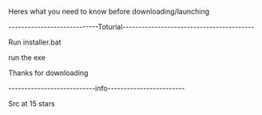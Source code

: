 Heres what you need to know before downloading/launching

----------------------------Toturial-----------------------------------------

Run installer.bat

run the exe

Thanks for downloading 

---------------------------info------------------------

Src at 15 stars

